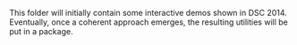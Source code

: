 
This folder will initially contain some interactive demos shown in DSC
2014.  Eventually, once a coherent approach emerges, the resulting
utilities will be put in a package.


